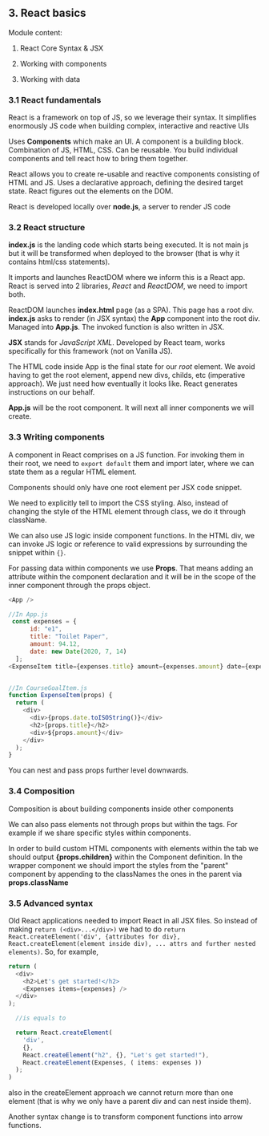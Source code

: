 ## 3. React basics

Module content:

1. React Core Syntax & JSX

1. Working with components

1. Working with data

### 3.1 React fundamentals

React is a framework on top of JS, so we leverage their syntax. It simplifies enormously JS code when building complex, interactive and reactive UIs

Uses **Components** which make an UI. A component is a building block. Combination of JS, HTML, CSS. Can be reusable. You build individual components and tell react how to bring them together.

React allows you to create re-usable and reactive components consisting of HTML and JS. Uses a declarative approach, defining the desired target state. React figures out the elements on the DOM.

React is developed locally over **node.js**, a server to render JS code

### 3.2 React structure

**index.js** is the landing code which starts being executed. It is not main js but it will be transformed when deployed to the browser (that is why it contains html/css statements).

It imports and launches ReactDOM where we inform this is a React app. React is served into 2 libraries, *React* and *ReactDOM*, we need to import both.

ReactDOM launches **index.html** page (as a SPA). This page has a root div. **index.js** asks to render (in JSX syntax) the **App** component into the root div. Managed into **App.js**. The invoked function is also written in JSX.

**JSX** stands for *JavaScript XML*. Developed by React team, works specifically for this framework (not on Vanilla JS).

The HTML code inside App is the final state for our *root* element. We avoid having to get the root element, append new divs, childs, etc (imperative approach). We just need how eventually it looks like. React generates instructions on our behalf.

**App.js** will be the root component. It will next all inner components we will create.

### 3.3 Writing components

A component in React comprises on a JS function. For invoking them in their root, we need to ```export default``` them and import later, where we can state them as a regular HTML element.

Components should only have one root element per JSX code snippet.

We need to explicitly tell to import the CSS styling. Also, instead of changing the style of the HTML element through class, we do it through className.

We can also use JS logic inside component functions. In the HTML div, we can invoke JS logic or reference to valid expressions by surrounding the snippet within ```{}```.

For passing data within components we use **Props**. That means adding an attribute within the component declaration and it will be in the scope of the inner component through the props object.

```js
<App />

//In App.js
 const expenses = {
      id: "e1",
      title: "Toilet Paper",
      amount: 94.12,
      date: new Date(2020, 7, 14)    
  ];
<ExpenseItem title={expenses.title} amount={expenses.amount} date={expenses..date}></ExpenseItem>


//In CourseGoalItem.js
function ExpenseItem(props) {
  return (
    <div>
      <div>{props.date.toISOString()}</div>
      <h2>{props.title}</h2>
      <div>${props.amount}</div>
    </div>
  ); 
}

```

You can nest and pass props further level downwards.

### 3.4 Composition

Composition is about building components inside other components

We can also pass elements not through props but within the tags. For example if we share specific styles within components.

In order to build custom HTML components with elements within the tab we should output **{props.children}** within the Component definition. In the wrapper component we should import the styles from the "parent" component by appending to the classNames the ones in the parent via **props.className**

### 3.5 Advanced syntax

Old React applications needed to import React in all JSX files. So instead of making ```return (<div>...</div>)``` we had to do ```return React.createElement('div', {attributes for div}, React.createElement(element inside div), ... attrs and further nested elements)```. So, for example,

```js
return (
  <div>
    <h2>Let's get started!</h2>
    <Expenses items={expenses} />
  </div>
);

  //is equals to

  return React.createElement(
    'div',
    {},
    React.createElement("h2", {}, "Let's get started!"),
    React.createElement(Expenses, ( items: expenses ))
  );
)
```

also in the createElement approach we cannot return more than one element (that is why we only have a parent div and can nest inside them).

Another syntax change is to transform component functions into arrow functions.